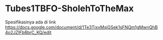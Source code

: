 # Tubes1TBFO-SholehToTheMax
Spesifikasinya ada di link https://docs.google.com/document/d/1Te3TjxvMsjGSek1sFNQm1gMwnQhB4o2JZIFb8brC_KQ/edit
